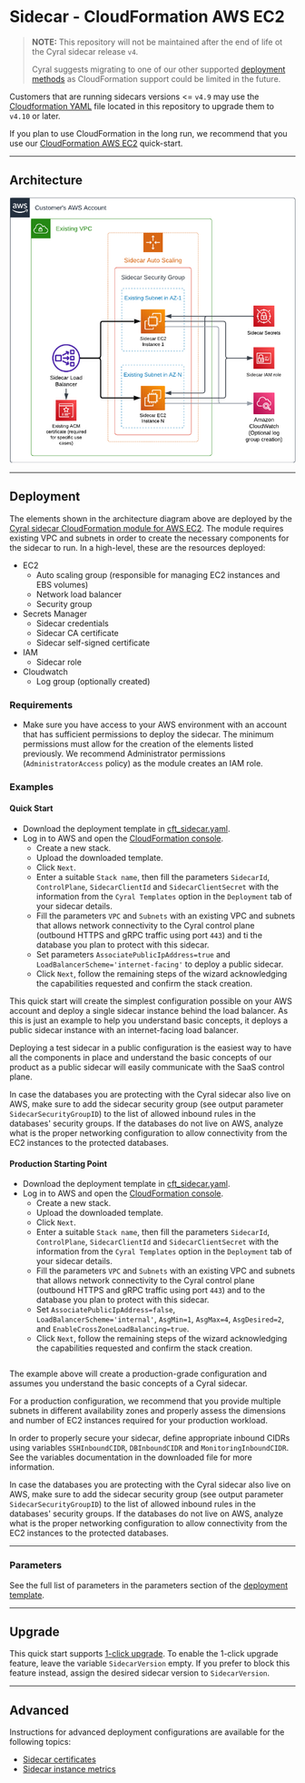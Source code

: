# Sidecar - CloudFormation AWS EC2

> **NOTE:** This repository will not be maintained after the end of life ot the Cyral sidecar release `v4`.
>
> Cyral suggests migrating to one of our other supported [deployment methods](https://cyral.com/docs/sidecars/deployment) as CloudFormation support could be limited in the future.

Customers that are running sidecars versions <= `v4.9` may use the [Cloudformation YAML](./cft_sidecar.yaml)
file located in this repository to upgrade them to `v4.10` or later.

If you plan to use CloudFormation in the long run, we recommend that you
use our [CloudFormation AWS EC2](https://github.com/cyral-quickstart/quickstart-sidecar-cloudformation-ec2) quick-start.

---

## Architecture

![Deployment architecture](images/aws_architecture.png)

---

## Deployment

The elements shown in the architecture diagram above are deployed by the [Cyral sidecar CloudFormation module for AWS EC2](https://github.com/cyralinc/sidecar-cloudformation-ec2/). The module requires existing VPC and subnets in order to create the necessary components for the sidecar to run. In a high-level, these are the resources deployed:

* EC2
    * Auto scaling group (responsible for managing EC2 instances and EBS volumes)
    * Network load balancer
    * Security group
* Secrets Manager
    * Sidecar credentials
    * Sidecar CA certificate
    * Sidecar self-signed certificate
* IAM
    * Sidecar role
* Cloudwatch
    * Log group (optionally created)

### Requirements

* Make sure you have access to your AWS environment with an account that has sufficient permissions to deploy the sidecar. The minimum permissions must allow for the creation of the elements listed previously. We recommend Administrator permissions (`AdministratorAccess` policy) as the module creates an IAM role.

### Examples

#### Quick Start

* Download the deployment template in [cft_sidecar.yaml](./cft_sidecar.yaml).
* Log in to AWS and open the [CloudFormation console](http://console.aws.amazon.com/cloudformation/home).
    * Create a new stack.
    * Upload the downloaded template.
    * Click `Next`.
    * Enter a suitable `Stack name`, then fill the parameters `SidecarId`, `ControlPlane`, 
    `SidecarClientId` and `SidecarClientSecret` with the information from the `Cyral Templates`
    option in the `Deployment` tab of your sidecar details.
    * Fill the parameters `VPC` and `Subnets` with an existing VPC and subnets that allows 
    network connectivity to the Cyral control plane (outbound HTTPS and gRPC traffic using port `443`)
    and ti the database you plan to protect with this sidecar.
    * Set parameters `AssociatePublicIpAddress=true` and `LoadBalancerScheme='internet-facing'`
    to deploy a public sidecar.
    * Click `Next`, follow the remaining steps of the wizard acknowledging the capabilities requested and confirm the stack creation.

This quick start will create the simplest configuration possible on your AWS account
and deploy a single sidecar instance behind the load balancer. As this is just an example
to help you understand basic concepts, it deploys a public sidecar instance with an
internet-facing load balancer.

Deploying a test sidecar in a public configuration is the easiest way to have all the components
in place and understand the basic concepts of our product as a public sidecar will easily
communicate with the SaaS control plane.

In case the databases you are protecting with the Cyral sidecar also live on AWS, make sure to
add the sidecar security group (see output parameter `SidecarSecurityGroupID`) to the list of
allowed inbound rules in the databases' security groups. If the databases do not live on AWS,
analyze what is the proper networking configuration to allow connectivity from the EC2
instances to the protected databases.

#### Production Starting Point

* Download the deployment template in [cft_sidecar.yaml](./cft_sidecar.yaml).
* Log in to AWS and open the [CloudFormation console](http://console.aws.amazon.com/cloudformation/home).
    * Create a new stack.
    * Upload the downloaded template.
    * Click `Next`.
    * Enter a suitable `Stack name`, then fill the parameters `SidecarId`, `ControlPlane`, 
    `SidecarClientId` and `SidecarClientSecret` with the information from the `Cyral Templates`
    option in the `Deployment` tab of your sidecar details.
    * Fill the parameters `VPC` and `Subnets` with an existing VPC and subnets that allows 
    network connectivity to the Cyral control plane (outbound HTTPS and gRPC traffic using port `443`)
    and to the database you plan to protect with this sidecar.
    * Set `AssociatePublicIpAddress=false`, `LoadBalancerScheme='internal'`, `AsgMin=1`, `AsgMax=4`, 
    `AsgDesired=2`, and `EnableCrossZoneLoadBalancing=true`.
    * Click `Next`, follow the remaining steps of the wizard acknowledging the capabilities requested and confirm the stack creation.

```yaml

```

The example above will create a production-grade configuration and assumes you understand
the basic concepts of a Cyral sidecar.

For a production configuration, we recommend that you provide multiple subnets in different
availability zones and properly assess the dimensions and number of EC2 instances required
for your production workload.

In order to properly secure your sidecar, define appropriate inbound CIDRs using variables
`SSHInboundCIDR`, `DBInboundCIDR` and `MonitoringInboundCIDR`. See the
variables documentation in the downloaded file for more information.

In case the databases you are protecting with the Cyral sidecar also live on AWS, make sure to
add the sidecar security group (see output parameter `SidecarSecurityGroupID`) to the list of
allowed inbound rules in the databases' security groups. If the databases do not live on AWS,
analyze what is the proper networking configuration to allow connectivity from the EC2
instances to the protected databases.

---

### Parameters

See the full list of parameters in the parameters section of the [deployment template](./cft_sidecar.yaml).

---

## Upgrade

This quick start supports [1-click upgrade](https://cyral.com/docs/sidecars/manage/upgrade#1-click-upgrade).
To enable the 1-click upgrade feature, leave the variable `SidecarVersion` empty. If you prefer
to block this feature instead, assign the desired sidecar version to `SidecarVersion`.

---

## Advanced

Instructions for advanced deployment configurations are available for the following topics:

* [Sidecar certificates](./docs/certificates.md)
* [Sidecar instance metrics](./docs/metrics.md)
